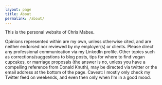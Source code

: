 ```yaml
---
layout: page
title: About
permalink: /about/
---
```


This is the personal website of Chris Mabee. 

Opinions represented within are my own, unless otherwise cited, and are neither endorsed nor reviewed by my employer(s) or clients. Please direct any professional communication via my LinkedIn profile. Other topics such as corrections/suggestions to blog posts, tips for where to find vegan cupcakes, or marriage proposals (the answer is no, unless you have a compelling reference from Donald Knuth), may be directed via twitter or the email address at the bottom of the page. Caveat: I mostly only check my Twitter feed on weekends, and even then only when I'm in a good mood. 

